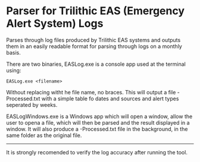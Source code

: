 # Parser for Trilithic EAS (Emergency Alert System) Logs

Parses through log files produced by Trilithic EAS systems and outputs them in an easily readable format for parsing through logs on a monthly basis.

There are two binaries, EASLog.exe is a console app used at the terminal using:

```
EASLog.exe <filename>
```
Without replacing <filename> witht he file name, no braces.  This will output a file <filename>-Processed.txt with a simple table fo dates and sources and alert types seperated by weeks.

EASLogWindows.exe is a Windows app which will open a window, allow the user to opena a file, which will then be parsed and the result displayed in a window.  It will also produce a <filename>-Processed.txt file in the background, in the same folder as the original file.

---
It is strongly recomended to verify the log accuracy after running the tool.
